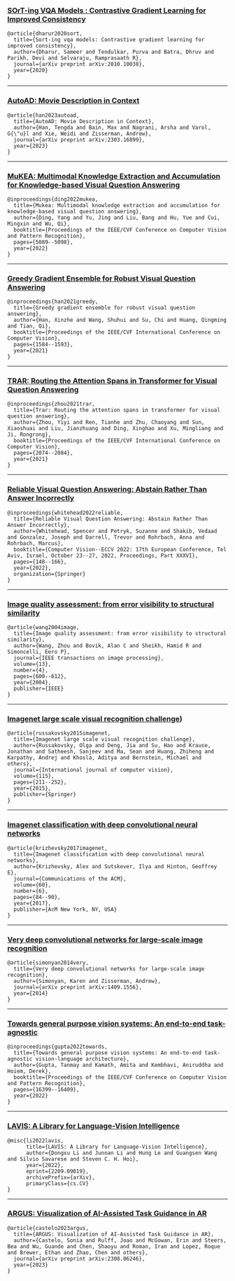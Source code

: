### [SOrT-ing VQA Models : Contrastive Gradient Learning for Improved Consistency](https://arxiv.org/pdf/2010.10038)
```shell
@article{dharur2020sort,
  title={Sort-ing vqa models: Contrastive gradient learning for improved consistency},
  author={Dharur, Sameer and Tendulkar, Purva and Batra, Dhruv and Parikh, Devi and Selvaraju, Ramprasaath R},
  journal={arXiv preprint arXiv:2010.10038},
  year={2020}
}
```
---
### [AutoAD: Movie Description in Context](https://openaccess.thecvf.com/content/CVPR2023/papers/Han_AutoAD_Movie_Description_in_Context_CVPR_2023_paper.pdf)
```shell
@article{han2023autoad,
  title={AutoAD: Movie Description in Context},
  author={Han, Tengda and Bain, Max and Nagrani, Arsha and Varol, G{\"u}l and Xie, Weidi and Zisserman, Andrew},
  journal={arXiv preprint arXiv:2303.16899},
  year={2023}
}
```
---
### [MuKEA: Multimodal Knowledge Extraction and Accumulation for Knowledge-based Visual Question Answering](https://openaccess.thecvf.com/content/CVPR2022/papers/Ding_MuKEA_Multimodal_Knowledge_Extraction_and_Accumulation_for_Knowledge-Based_Visual_Question_CVPR_2022_paper.pdf)
```shell
@inproceedings{ding2022mukea,
  title={Mukea: Multimodal knowledge extraction and accumulation for knowledge-based visual question answering},
  author={Ding, Yang and Yu, Jing and Liu, Bang and Hu, Yue and Cui, Mingxin and Wu, Qi},
  booktitle={Proceedings of the IEEE/CVF Conference on Computer Vision and Pattern Recognition},
  pages={5089--5098},
  year={2022}
}
```
---
### [Greedy Gradient Ensemble for Robust Visual Question Answering](http://openaccess.thecvf.com/content/ICCV2021/papers/Han_Greedy_Gradient_Ensemble_for_Robust_Visual_Question_Answering_ICCV_2021_paper.pdf)
```shell
@inproceedings{han2021greedy,
  title={Greedy gradient ensemble for robust visual question answering},
  author={Han, Xinzhe and Wang, Shuhui and Su, Chi and Huang, Qingming and Tian, Qi},
  booktitle={Proceedings of the IEEE/CVF International Conference on Computer Vision},
  pages={1584--1593},
  year={2021}
}
```
---
### [TRAR: Routing the Attention Spans in Transformer for Visual Question Answering](http://openaccess.thecvf.com/content/ICCV2021/papers/Zhou_TRAR_Routing_the_Attention_Spans_in_Transformer_for_Visual_Question_ICCV_2021_paper.pdf)
```shell
@inproceedings{zhou2021trar,
  title={Trar: Routing the attention spans in transformer for visual question answering},
  author={Zhou, Yiyi and Ren, Tianhe and Zhu, Chaoyang and Sun, Xiaoshuai and Liu, Jianzhuang and Ding, Xinghao and Xu, Mingliang and Ji, Rongrong},
  booktitle={Proceedings of the IEEE/CVF International Conference on Computer Vision},
  pages={2074--2084},
  year={2021}
}
```
---
### [Reliable Visual Question Answering: Abstain Rather Than Answer Incorrectly](https://arxiv.org/pdf/2204.13631)
```shell
@inproceedings{whitehead2022reliable,
  title={Reliable Visual Question Answering: Abstain Rather Than Answer Incorrectly},
  author={Whitehead, Spencer and Petryk, Suzanne and Shakib, Vedaad and Gonzalez, Joseph and Darrell, Trevor and Rohrbach, Anna and Rohrbach, Marcus},
  booktitle={Computer Vision--ECCV 2022: 17th European Conference, Tel Aviv, Israel, October 23--27, 2022, Proceedings, Part XXXVI},
  pages={148--166},
  year={2022},
  organization={Springer}
}
```
---
### [Image quality assessment: from error visibility to structural similarity](https://ece.uwaterloo.ca/~z70wang/publications/ssim.pdf)
```shell
@article{wang2004image,
  title={Image quality assessment: from error visibility to structural similarity},
  author={Wang, Zhou and Bovik, Alan C and Sheikh, Hamid R and Simoncelli, Eero P},
  journal={IEEE transactions on image processing},
  volume={13},
  number={4},
  pages={600--612},
  year={2004},
  publisher={IEEE}
}
```
---
### [Imagenet large scale visual recognition challenge](https://arxiv.org/pdf/1409.0575))
```shell
@article{russakovsky2015imagenet,
  title={Imagenet large scale visual recognition challenge},
  author={Russakovsky, Olga and Deng, Jia and Su, Hao and Krause, Jonathan and Satheesh, Sanjeev and Ma, Sean and Huang, Zhiheng and Karpathy, Andrej and Khosla, Aditya and Bernstein, Michael and others},
  journal={International journal of computer vision},
  volume={115},
  pages={211--252},
  year={2015},
  publisher={Springer}
}
```
---
### [Imagenet classification with deep convolutional neural networks](https://dl.acm.org/doi/pdf/10.1145/3065386)
```shell
@article{krizhevsky2017imagenet,
  title={Imagenet classification with deep convolutional neural networks},
  author={Krizhevsky, Alex and Sutskever, Ilya and Hinton, Geoffrey E},
  journal={Communications of the ACM},
  volume={60},
  number={6},
  pages={84--90},
  year={2017},
  publisher={AcM New York, NY, USA}
}
```
---
### [Very deep convolutional networks for large-scale image recognition](https://arxiv.org/pdf/1409.1556.pdf%E3%80%82)
```shell
@article{simonyan2014very,
  title={Very deep convolutional networks for large-scale image recognition},
  author={Simonyan, Karen and Zisserman, Andrew},
  journal={arXiv preprint arXiv:1409.1556},
  year={2014}
}
```
---
### [Towards general purpose vision systems: An end-to-end task-agnostic](http://openaccess.thecvf.com/content/CVPR2022/papers/Gupta_Towards_General_Purpose_Vision_Systems_An_End-to-End_Task-Agnostic_Vision-Language_Architecture_CVPR_2022_paper.pdf)
```shell
@inproceedings{gupta2022towards,
  title={Towards general purpose vision systems: An end-to-end task-agnostic vision-language architecture},
  author={Gupta, Tanmay and Kamath, Amita and Kembhavi, Aniruddha and Hoiem, Derek},
  booktitle={Proceedings of the IEEE/CVF Conference on Computer Vision and Pattern Recognition},
  pages={16399--16409},
  year={2022}
}

```
---
### [LAVIS: A Library for Language-Vision Intelligence](https://arxiv.org/pdf/2209.09019)
```shell
@misc{li2022lavis,
      title={LAVIS: A Library for Language-Vision Intelligence}, 
      author={Dongxu Li and Junnan Li and Hung Le and Guangsen Wang and Silvio Savarese and Steven C. H. Hoi},
      year={2022},
      eprint={2209.09019},
      archivePrefix={arXiv},
      primaryClass={cs.CV}
}
```
---
### [ARGUS: Visualization of AI-Assisted Task Guidance in AR](https://arxiv.org/pdf/2308.06246)
```shell
@article{castelo2023argus,
  title={ARGUS: Visualization of AI-Assisted Task Guidance in AR},
  author={Castelo, Sonia and Rulff, Joao and McGowan, Erin and Steers, Bea and Wu, Guande and Chen, Shaoyu and Roman, Iran and Lopez, Roque and Brewer, Ethan and Zhao, Chen and others},
  journal={arXiv preprint arXiv:2308.06246},
  year={2023}
}
```